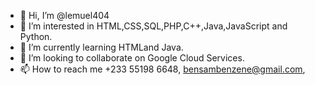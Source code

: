 - 👋 Hi, I’m @lemuel404
- 👀 I’m interested in HTML,CSS,SQL,PHP,C++,Java,JavaScript and Python.
- 🌱 I’m currently learning HTMLand Java.
- 💞️ I’m looking to collaborate on Google Cloud Services.
- 📫 How to reach me +233 55198 6648, bensambenzene@gmail.com,

<!---
lemuel404/lemuel404 is a ✨ special ✨ repository because its `README.md` (this file) appears on your GitHub profile.
You can click the Preview link to take a look at your changes.
--->
